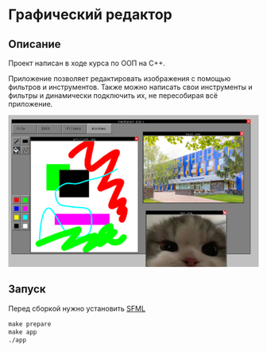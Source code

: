 # Графический редактор
## Описание

Проект написан в ходе курса по ООП на C++.

Приложение позволяет редактировать изображения с помощью фильтров и инструментов.
Также можно написать свои инструменты и фильтры и динамически подключить их, не пересобирая всё приложение.

![](./images/example.png)

## Запуск

Перед сборкой нужно установить [SFML](https://www.sfml-dev.org/download.php)

```
make prepare
make app
./app
```
